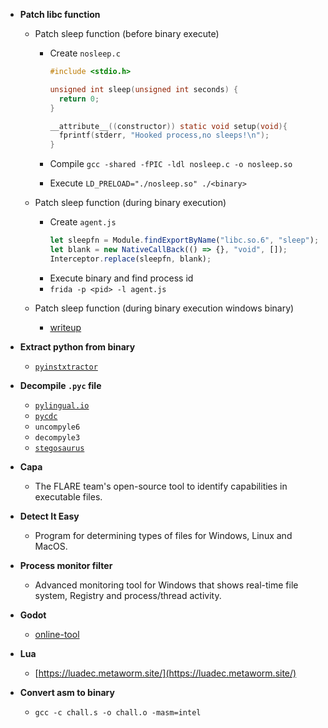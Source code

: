 - **Patch libc function**

  - Patch sleep function (before binary execute)

    - Create `nosleep.c`

      ```c
      #include <stdio.h>

      unsigned int sleep(unsigned int seconds) {
        return 0;
      }

      __attribute__((constructor)) static void setup(void){
        fprintf(stderr, "Hooked process,no sleeps!\n");
      }
      ```

    - Compile `gcc -shared -fPIC -ldl nosleep.c -o nosleep.so`
    - Execute `LD_PRELOAD="./nosleep.so" ./<binary>`

  - Patch sleep function (during binary execution)

    - Create `agent.js`
      ```js
      let sleepfn = Module.findExportByName("libc.so.6", "sleep");
      let blank = new NativeCallBack(() => {}, "void", []);
      Interceptor.replace(sleepfn, blank);
      ```
    - Execute binary and find process id
    - `frida -p <pid> -l agent.js`

  - Patch sleep function (during binary execution windows binary)

    - [writeup](https://docs.google.com/document/d/1Pls6AkWHbxvBuvDFLEv7piH9myZSahvQy4d3qR442Cw)

- **Extract python from binary**

  - [`pyinstxtractor`](https://github.com/extremecoders-re/pyinstxtractor)

- **Decompile `.pyc` file**

  - [`pylingual.io`](https://pylingual.io/)
  - [`pycdc`](https://github.com/zrax/pycdc)
  - `uncompyle6`
  - `decompyle3`
  - [`stegosaurus`](https://bitbucket.org/jherron/stegosaurus.git)

- **Capa**

  - The FLARE team's open-source tool to identify capabilities in executable files.

- **Detect It Easy**

  - Program for determining types of files for Windows, Linux and MacOS.

- **Process monitor filter**

  - Advanced monitoring tool for Windows that shows real-time file system, Registry and process/thread activity.

- **Godot**

  - [online-tool](https://github.com/bruvzg/gdsdecomp)
 
- **Lua**

  - [https://luadec.metaworm.site/](https://luadec.metaworm.site/)
 
- **Convert asm to binary**

  - `gcc -c chall.s -o chall.o -masm=intel`

